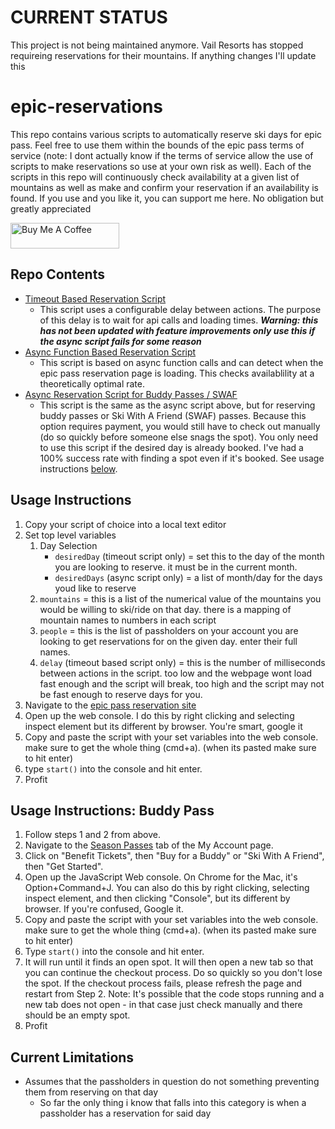 # CURRENT STATUS
This project is not being maintained anymore. Vail Resorts has stopped requireing reservations for their mountains. If anything changes I'll update this

# epic-reservations
This repo contains various scripts to automatically reserve ski days for epic pass. Feel free to use them within the bounds of the epic pass terms of service (note: I dont actually know if the terms of service allow the use of scripts to make reservations so use at your own risk as well). Each of the scripts in this repo will continuously check availability at a given list of mountains as well as make and confirm your reservation if an availability is found. If you use and you like it, you can support me here. No obligation but greatly appreciated

<a href="https://www.buymeacoffee.com/dangorman" target="_blank">
  <img src="https://cdn.buymeacoffee.com/buttons/v2/default-violet.png" alt="Buy Me A Coffee" height="41" width="174" >
</a>

## Repo Contents
- [Timeout Based Reservation Script](https://github.com/dangothemango/epic-reservations/blob/main/scripts/timeoutReservationMaker.js)
  - This script uses a configurable delay between actions. The purpose of this delay is to wait for api calls and loading times. ***Warning: this has not been updated with feature improvements only use this if the async script fails for some reason*** 
- [Async Function Based Reservation Script](https://github.com/dangothemango/epic-reservations/blob/main/scripts/asyncReservationMaker.js)
  - This script is based on async function calls and can detect when the epic pass reservation page is loading. This checks availablility at a theoretically optimal rate.
- [Async Reservation Script for Buddy Passes / SWAF](https://github.com/dangothemango/epic-reservations/blob/main/scripts/asyncReservationMaker_buddy.js)
  - This script is the same as the async script above, but for reserving buddy passes or Ski With A Friend (SWAF) passes. Because this option requires payment, you would still have to check out manually (do so quickly before someone else snags the spot). You only need to use this script if the desired day is already booked. I've had a 100% success rate with finding a spot even if it's booked. See usage instructions [below](#usage-instructions-buddy-pass).

## Usage Instructions

1. Copy your script of choice into a local text editor
2. Set top level variables
   1. Day Selection
      - `desiredDay` (timeout script only) = set this to the day of the month you are looking to reserve. it must be in the current month.
      - `desiredDays` (async script only) = a list of month/day for the days youd like to reserve
   2. `mountains` = this is a list of the numerical value of the mountains you would be willing to ski/ride on that day. there is a mapping of mountain names to numbers in each script
   3. `people` = this is the list of passholders on your account you are looking to get reservations for on the given day. enter their full names.
   4. `delay` (timeout based script only) = this is the number of milliseconds between actions in the script. too low and the webpage wont load fast enough and the script will break, too high and the script may not be fast enough to reserve days for you.
3. Navigate to the [epic pass reservation site](https://www.epicpass.com/plan-your-trip/lift-access/reservations.aspx)
4. Open up the web console. I do this by right clicking and selecting inspect element but its different by browser. You're smart, google it
5. Copy and paste the script with your set variables into the web console. make sure to get the whole thing (cmd+a). (when its pasted make sure to hit enter)
6. type `start()` into the console and hit enter.
7. Profit

## Usage Instructions: Buddy Pass

1. Follow steps 1 and 2 from above.
2. Navigate to the [Season Passes](https://www.epicpass.com/account/my-account.aspx?ma_1=4) tab of the My Account page.
3. Click on "Benefit Tickets", then "Buy for a Buddy" or "Ski With A Friend", then "Get Started".
4. Open up the JavaScript Web console. On Chrome for the Mac, it's Option+Command+J. You can also do this by right clicking, selecting inspect element, and then clicking "Console", but its different by browser. If you're confused, Google it.
5. Copy and paste the script with your set variables into the web console. make sure to get the whole thing (cmd+a). (when its pasted make sure to hit enter)
6. Type `start()` into the console and hit enter.
7. It will run until it finds an open spot. It will then open a new tab so that you can continue the checkout process. Do so quickly so you don't lose the spot. If the checkout process fails, please refresh the page and restart from Step 2. Note: It's possible that the code stops running and a new tab does not open - in that case just check manually and there should be an empty spot.
8. Profit

## Current Limitations
- Assumes that the passholders in question do not something preventing them from reserving on that day
  - So far the only thing i know that falls into this category is when a passholder has a reservation for said day
